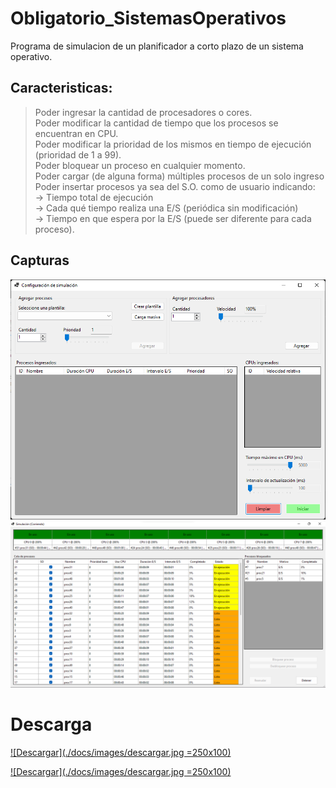 # Obligatorio_SistemasOperativos

Programa de simulacion de un planificador a corto plazo de un sistema operativo.

## Caracteristicas:

<blockquote>
Poder ingresar la cantidad de procesadores o cores.<br>
Poder modificar la cantidad de tiempo que los procesos se encuentran en CPU.<br>
Poder modificar la prioridad de los mismos en tiempo de ejecución (prioridad de 1 a 99).<br>
Poder bloquear un proceso en cualquier momento.<br>
Poder cargar (de alguna forma) múltiples procesos de un solo ingreso<br>
Poder insertar procesos ya sea del S.O. como de usuario indicando:<br>
-> Tiempo total de ejecución<br>
-> Cada qué tiempo realiza una E/S (periódica sin modificación)<br>
-> Tiempo en que espera por la E/S (puede ser diferente para cada proceso).<br>
</blockquote>

## Capturas

![Interfaz de inicio](./docs/images/img1.png)
![Interfaz de simulacion](./docs/images/img2.png)

# Descarga

[![Descargar](./docs/images/descargar.jpg =250x100)](https://github.com/RafaFil/Obligatorio_SistemasOperativos/releases/download/v1.0.0/bin.zip)

[![Descargar](./docs/images/descargar.jpg =250x100)](https://www.youtube.com/watch?v=dQw4w9WgXcQ&ab_channel=RickAstley)

